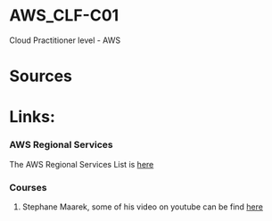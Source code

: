 # AWS_CLF-C01
Cloud Practitioner level - AWS
# Sources 


# Links: 
### AWS Regional Services
The AWS Regional Services List is [here](https://aws.amazon.com/about-aws/global-infrastructure/regional-product-services/?p=ngi&loc=4)

 ### Courses
 1. Stephane Maarek, some of his video on youtube can be find [here](https://www.youtube.com/c/StephaneMaarek/videos)
